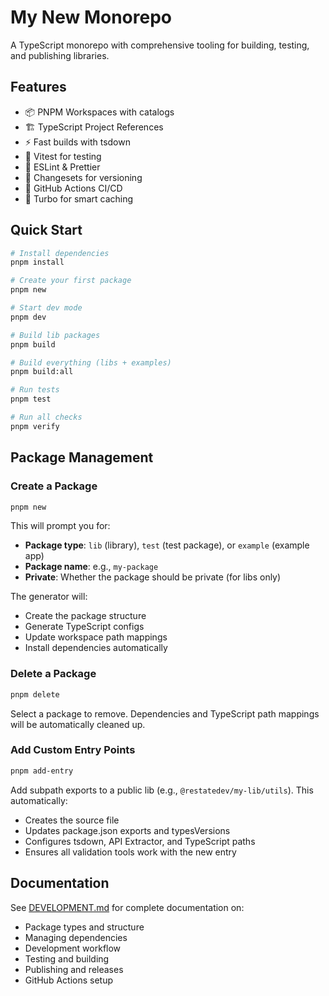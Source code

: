 # My New Monorepo

A TypeScript monorepo with comprehensive tooling for building, testing, and publishing libraries.

## Features

- 📦 PNPM Workspaces with catalogs
- 🏗️ TypeScript Project References
- ⚡ Fast builds with tsdown
- 🧪 Vitest for testing
- 🎨 ESLint & Prettier
- 📝 Changesets for versioning
- 🤖 GitHub Actions CI/CD
- 🚀 Turbo for smart caching

## Quick Start

```bash
# Install dependencies
pnpm install

# Create your first package
pnpm new

# Start dev mode
pnpm dev

# Build lib packages
pnpm build

# Build everything (libs + examples)
pnpm build:all

# Run tests
pnpm test

# Run all checks
pnpm verify
```

## Package Management

### Create a Package

```bash
pnpm new
```

This will prompt you for:
- **Package type**: `lib` (library), `test` (test package), or `example` (example app)
- **Package name**: e.g., `my-package`
- **Private**: Whether the package should be private (for libs only)

The generator will:
- Create the package structure
- Generate TypeScript configs
- Update workspace path mappings
- Install dependencies automatically

### Delete a Package

```bash
pnpm delete
```

Select a package to remove. Dependencies and TypeScript path mappings will be automatically cleaned up.

### Add Custom Entry Points

```bash
pnpm add-entry
```

Add subpath exports to a public lib (e.g., `@restatedev/my-lib/utils`). This automatically:
- Creates the source file
- Updates package.json exports and typesVersions
- Configures tsdown, API Extractor, and TypeScript paths
- Ensures all validation tools work with the new entry

## Documentation

See [DEVELOPMENT.md](./DEVELOPMENT.md) for complete documentation on:
- Package types and structure
- Managing dependencies
- Development workflow
- Testing and building
- Publishing and releases
- GitHub Actions setup
